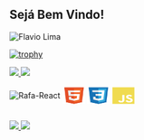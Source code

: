 ## Sejá Bem Vindo!

  <p align="left"> <img src="https://komarev.com/ghpvc/?username=FlavioLimas&label=Profile%20views&color=0e75b6&style=flat" alt="Flavio Lima" /> </p>
  
  [![trophy](https://github-profile-trophy.vercel.app/?username=FlavioLimas&theme=onedark)](https://github.com/ryo-ma/github-profile-trophy)

<link rel="stylesheet" href="https://cdn.jsdelivr.net/gh/devicons/devicon@latest/devicon.min.css">
<div>
    <a href="https://github.com/FlavioLimas">
        <img height="180em" src="https://github-readme-stats.vercel.app/api?username=FlavioLimas&show_icons=true&theme=algolia&include_all_commits=true&count_private=true"/>
        <img height="180em" src="https://github-readme-stats.vercel.app/api/top-langs/?username=FlavioLimas&layout=compact&langs_count=7&theme=algolia"/>
    </a> 
</div>
<div style="display: inline_block"><br>
    <img align="center" alt="Rafa-React" height="30" width="40" src="https://raw.githubusercontent.com/jmnote/z-icons/master/svg/java.svg">
    <img align="center" alt="Rafa-HTML" height="30" width="40" src="https://raw.githubusercontent.com/devicons/devicon/master/icons/html5/html5-original.svg">
    <img align="center" alt="Rafa-CSS" height="30" width="40" src="https://raw.githubusercontent.com/devicons/devicon/master/icons/css3/css3-original.svg">
    <img align="center" alt="Rafa-Js" height="30" width="40" src="https://raw.githubusercontent.com/devicons/devicon/master/icons/javascript/javascript-plain.svg">
</div>

  ##

<div> 
    <a href = "mailto:flaviolima.s@live.com">
        <img src="https://img.shields.io/badge/-Live-%23333?style=for-the-badge&logo=gmail&logoColor=white" target="_blank">
    </a>
    <a href="https://www.linkedin.com/in/flavio-lima-1ab24a74/" target="_blank">
        <img src="https://img.shields.io/badge/-LinkedIn-%230077B5?style=for-the-badge&logo=linkedin&logoColor=white" target="_blank">
    </a>  
</div>
